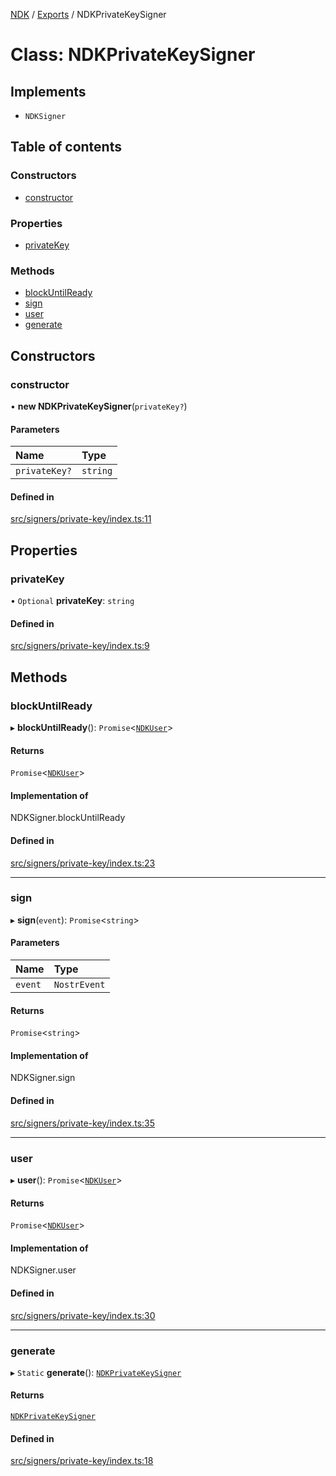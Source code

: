 [NDK](../README.md) / [Exports](../modules.md) / NDKPrivateKeySigner

# Class: NDKPrivateKeySigner

## Implements

- `NDKSigner`

## Table of contents

### Constructors

- [constructor](NDKPrivateKeySigner.md#constructor)

### Properties

- [privateKey](NDKPrivateKeySigner.md#privatekey)

### Methods

- [blockUntilReady](NDKPrivateKeySigner.md#blockuntilready)
- [sign](NDKPrivateKeySigner.md#sign)
- [user](NDKPrivateKeySigner.md#user)
- [generate](NDKPrivateKeySigner.md#generate)

## Constructors

### constructor

• **new NDKPrivateKeySigner**(`privateKey?`)

#### Parameters

| Name | Type |
| :------ | :------ |
| `privateKey?` | `string` |

#### Defined in

[src/signers/private-key/index.ts:11](https://github.com/nostr-dev-kit/ndk/blob/bdedd0e/src/signers/private-key/index.ts#L11)

## Properties

### privateKey

• `Optional` **privateKey**: `string`

#### Defined in

[src/signers/private-key/index.ts:9](https://github.com/nostr-dev-kit/ndk/blob/bdedd0e/src/signers/private-key/index.ts#L9)

## Methods

### blockUntilReady

▸ **blockUntilReady**(): `Promise`<[`NDKUser`](NDKUser.md)\>

#### Returns

`Promise`<[`NDKUser`](NDKUser.md)\>

#### Implementation of

NDKSigner.blockUntilReady

#### Defined in

[src/signers/private-key/index.ts:23](https://github.com/nostr-dev-kit/ndk/blob/bdedd0e/src/signers/private-key/index.ts#L23)

___

### sign

▸ **sign**(`event`): `Promise`<`string`\>

#### Parameters

| Name | Type |
| :------ | :------ |
| `event` | `NostrEvent` |

#### Returns

`Promise`<`string`\>

#### Implementation of

NDKSigner.sign

#### Defined in

[src/signers/private-key/index.ts:35](https://github.com/nostr-dev-kit/ndk/blob/bdedd0e/src/signers/private-key/index.ts#L35)

___

### user

▸ **user**(): `Promise`<[`NDKUser`](NDKUser.md)\>

#### Returns

`Promise`<[`NDKUser`](NDKUser.md)\>

#### Implementation of

NDKSigner.user

#### Defined in

[src/signers/private-key/index.ts:30](https://github.com/nostr-dev-kit/ndk/blob/bdedd0e/src/signers/private-key/index.ts#L30)

___

### generate

▸ `Static` **generate**(): [`NDKPrivateKeySigner`](NDKPrivateKeySigner.md)

#### Returns

[`NDKPrivateKeySigner`](NDKPrivateKeySigner.md)

#### Defined in

[src/signers/private-key/index.ts:18](https://github.com/nostr-dev-kit/ndk/blob/bdedd0e/src/signers/private-key/index.ts#L18)
